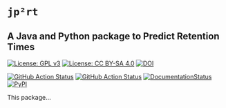 # `jp²rt`

## A Java and Python package to Predict Retention Times

[![License: GPL v3](https://img.shields.io/badge/License-GPL%20v3-blue.svg)](http://www.gnu.org/licenses/gpl-3.0)
[![License: CC BY-SA 4.0](https://img.shields.io/badge/License-CC%20BY--SA%204.0-blue.svg)](http://creativecommons.org/licenses/by-sa/4.0/)
[![DOI](https://zenodo.org/badge/DOI/10.5281/zenodo.2619588.svg)](https://doi.org/10.5281/zenodo.2619588)

[![GitHub Action Status](https://github.com/mapio/jp2rt/actions/workflows/gradle.yml/badge.svg)](https://github.com/mapio/jp2rt/actions/workflows/gradle.yml) 
[![GitHub Action Status](https://github.com/mapio/jp2rt/actions/workflows/hatch.yml/badge.svg)](https://github.com/mapio/jp2rt/actions/workflows/hatch.yml) 
[![DocumentationStatus](https://readthedocs.org/projects/liblet/badge/?version=latest)](https://jp2rt.readthedocs.io/en/latest/?badge=latest)
[![PyPI](https://img.shields.io/pypi/v/liblet.svg?color=brightgreen&logo=python&logoColor=white)](https://pypi.org/project/jp2rt/)

This package…


